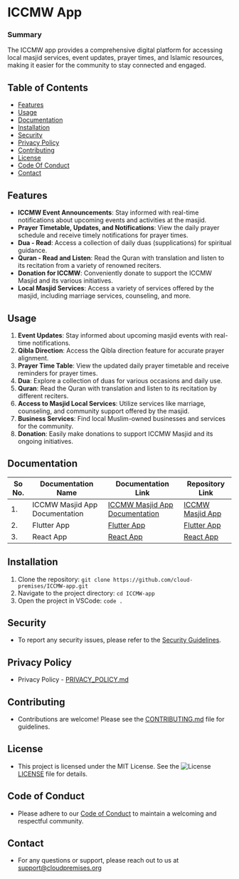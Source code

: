 # ICCMW App

### Summary

The ICCMW app provides a comprehensive digital platform for accessing local masjid services, event updates, prayer times, and Islamic resources, making it easier for the community to stay connected and engaged.

## Table of Contents

- [Features](#features)
- [Usage](#usage)
- [Documentation](#documentation)
- [Installation](#installation)
- [Security](#security)
- [Privacy Policy](#privacy-policy)
- [Contributing](#contributing)
- [License](#license)
- [Code Of Conduct](#code-of-conduct)
- [Contact](#contact)

## Features

- **ICCMW Event Announcements**: Stay informed with real-time notifications about upcoming events and activities at the masjid.
- **Prayer Timetable, Updates, and Notifications**: View the daily prayer schedule and receive timely notifications for prayer times.
- **Dua - Read**: Access a collection of daily duas (supplications) for spiritual guidance.
- **Quran - Read and Listen**: Read the Quran with translation and listen to its recitation from a variety of renowned reciters.
- **Donation for ICCMW**: Conveniently donate to support the ICCMW Masjid and its various initiatives.
- **Local Masjid Services**: Access a variety of services offered by the masjid, including marriage services, counseling, and more.

## Usage

1. **Event Updates**: Stay informed about upcoming masjid events with real-time notifications.
2. **Qibla Direction**: Access the Qibla direction feature for accurate prayer alignment.
3. **Prayer Time Table**: View the updated daily prayer timetable and receive reminders for prayer times.
4. **Dua**: Explore a collection of duas for various occasions and daily use.
5. **Quran**: Read the Quran with translation and listen to its recitation by different reciters.
6. **Access to Masjid Local Services**: Utilize services like marriage, counseling, and community support offered by the masjid.
7. **Business Services**: Find local Muslim-owned businesses and services for the community.
8. **Donation**: Easily make donations to support ICCMW Masjid and its ongoing initiatives.

## Documentation

| So No. | Documentation Name            | Documentation Link                                                 | Repository Link                                                               |
| ------ | ----------------------------- | ------------------------------------------------------------------ | ----------------------------------------------------------------------------- |
| 1.     | ICCMW Masjid App Documentation | [ICCMW Masjid App Documentation](./docs/quran-app-documentation.md) | [ICCMW Masjid App](https://github.com/Cloud-Premises/quran-application)           |
| 2.     | Flutter App                   | [Flutter App](./docs/flutter-quran-app.md)                         | [Flutter App](https://github.com/Cloud-Premises/quran-app-flutter-standalone) |
| 3.     | React App                     | [React App](./docs/react-quran-app.md)                             | [React App](https://github.com/Cloud-Premises/react-quran-app)                   |

## Installation

1. Clone the repository: `git clone https://github.com/cloud-premises/ICCMW-app.git`
2. Navigate to the project directory: `cd ICCMW-app`
3. Open the project in VSCode: `code .`

## Security

- To report any security issues, please refer to the [Security Guidelines](./Security).

## Privacy Policy

- Privacy Policy - [PRIVACY_POLICY.md](./PRIVACY_POLICY.md)

## Contributing

- Contributions are welcome! Please see the [CONTRIBUTING.md](./CONTRIBUTING.md) file for guidelines.

## License

- This project is licensed under the MIT License. See the ![License](https://img.shields.io/badge/license-MIT-blue.svg) [LICENSE](./LICENSE) file for details.

## Code of Conduct

- Please adhere to our [Code of Conduct](./CODE_OF_CONDUCT.md) to maintain a welcoming and respectful community.

## Contact

- For any questions or support, please reach out to us at support@cloudpremises.org
